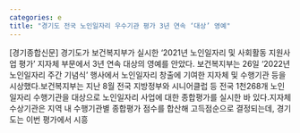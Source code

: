 ```yaml
---
categories: e
title: "경기도 전국 노인일자리 우수기관 평가 3년 연속 ‘대상’ 영예"
---
```

[경기종합신문] 경기도가 보건복지부가 실시한 ‘2021년 노인일자리 및 사회활동 지원사업 평가’ 지자체 부문에서 3년 연속 대상의 영예를 안았다. 보건복지부는 26일 ‘2022년 노인일자리 주간 기념식’ 행사에서 노인일자리 창출에 기여한 지자체 및 수행기관 등을 시상했다.보건복지부는 지난 8월 전국 지방정부와 시니어클럽 등 전국 1천268개 노인일자리 수행기관을 대상으로 노인일자리 사업에 대한 종합평가를 실시한 바 있다.지자체 수상기관은 지역 내 수행기관별 종합평가 점수를 합산해 고득점순으로 결정되는데, 경기도는 이번 평가에서 시흥